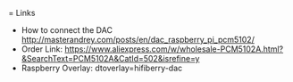 = Links

* How to connect the DAC http://masterandrey.com/posts/en/dac_raspberry_pi_pcm5102/
* Order Link: https://www.aliexpress.com/w/wholesale-PCM5102A.html?&SearchText=PCM5102A&CatId=502&isrefine=y
* Raspberry Overlay: dtoverlay=hifiberry-dac


